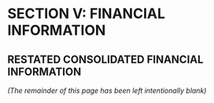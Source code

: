 # SECTION V: FINANCIAL INFORMATION

## RESTATED CONSOLIDATED FINANCIAL INFORMATION

*(The remainder of this page has been left intentionally blank)*
